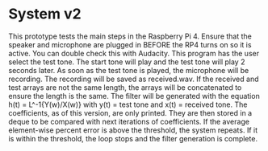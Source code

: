 # System v2
This prototype tests the main steps in the Raspberry Pi 4. Ensure that the speaker and microphone are plugged in BEFORE the RP4 turns on so it is active. You can double check this with Audacity. This program has the user select the test tone. The start tone will play and the test tone will play 2 seconds later. As soon as the test tone is played, the microphone will be recording. The recording will be saved as received.wav. If the received and test arrays are not the same length, the arrays will be concatenated to ensure the length is the same. The filter will be generated with the equation h(t) = L^-1{Y(w)/X(w)} with y(t) = test tone and x(t) = received tone. The coefficients, as of this version, are only printed. They are then stored in a deque to be compared with next iterations of coefficients. If the average element-wise percent error is above the threshold, the system repeats. If it is within the threshold, the loop stops and the filter generation is complete.